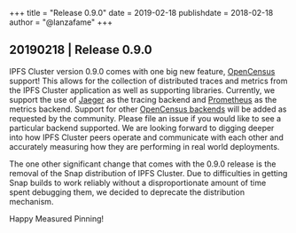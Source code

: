 +++
title = "Release 0.9.0"
date = 2019-02-18
publishdate = 2018-02-18
author = "@lanzafame"
+++

## 20190218 | Release 0.9.0

IPFS Cluster version 0.9.0 comes with one big new feature, [OpenCensus](https://opencensus.io) support! This allows for the collection of distributed traces and metrics from the IPFS Cluster application as well as supporting libraries. Currently, we support the use of [Jaeger](https://jaegertracing.io) as the tracing backend and [Prometheus](https://prometheus.io) as the metrics backend. Support for other [OpenCensus backends](https://opencensus.io/exporters/) will be added as requested by the community. Please file an issue if you would like to see a particular backend supported. We are looking forward to digging deeper into how IPFS Cluster peers operate and communicate with each other and accurately measuring how they are performing in real world deployments.

The one other significant change that comes with the 0.9.0 release is the removal of the Snap distribution of IPFS Cluster. Due to difficulties in getting Snap builds to work reliably without a disproportionate amount of time spent debugging them, we decided to deprecate the distribution mechanism.

Happy Measured Pinning!

